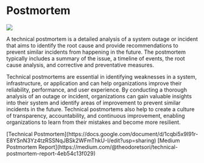 <h1>Postmortem</h1>
<img src="https://wac-cdn.atlassian.com/dam/jcr:77b7d90d-6b76-47f2-bc2a-f547f8a3eacb/IMMKT-153-illustration-for-postmortem-page.png?cdnVersion=990">
<br>
<p>A technical postmortem is a detailed analysis of a system outage or incident that aims to identify the root cause and provide recommendations to prevent similar incidents from happening in the future. The postmortem typically includes a summary of the issue, a timeline of events, the root cause analysis, and corrective and preventative measures.</p>
<p>Technical postmortems are essential in identifying weaknesses in a system, infrastructure, or application and can help organizations improve their reliability, performance, and user experience. By conducting a thorough analysis of an outage or incident, organizations can gain valuable insights into their system and identify areas of improvement to prevent similar incidents in the future. Technical postmortems also help to create a culture of transparency, accountability, and continuous improvement, enabling organizations to learn from their mistakes and become more resilient.</p>   
[Technical Postmortem](https://docs.google.com/document/d/1cqbi5x9I91r-E8YSnN3Yz4tzRSSNqJBSk2WFmThkU-I/edit?usp=sharing)   
[Medium Postmortem Report](https://medium.com/@theodoretsori/technical-postmortem-report-4eb54c13f029)   
